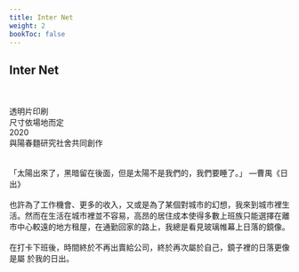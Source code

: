 ```yaml
---
title: Inter Net
weight: 2
bookToc: false
---
```

## **Inter Net**
&NewLine;  
&NewLine;  
透明片印刷  
尺寸依場地而定  
2020  
與陽春麵研究社舍共同創作  
&NewLine;  
&NewLine;  
「太陽出來了，黑暗留在後面，但是太陽不是我們的，我們要睡了。」 —曹禺《日出》  
&NewLine;  
也許為了工作機會、更多的收入，又或是為了某個對城市的幻想，我來到城市裡生活。然而在生活在城市裡並不容易，高昂的居住成本使得多數上班族只能選擇在離市中心較遠的地方租屋，在通勤回家的路上，我總是看見玻璃帷幕上日落的鏡像。  
&NewLine;  
在打卡下班後，時間終於不再出賣給公司，終於再次屬於自己，鏡子裡的日落更像是屬 於我的日出。